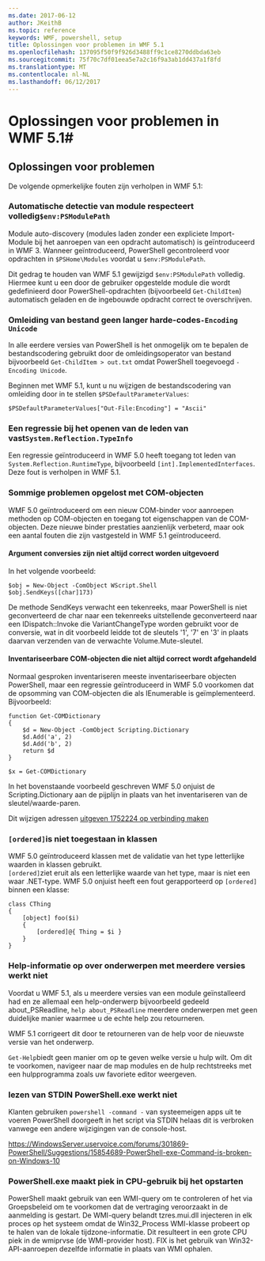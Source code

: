 ```yaml
---
ms.date: 2017-06-12
author: JKeithB
ms.topic: reference
keywords: WMF, powershell, setup
title: Oplossingen voor problemen in WMF 5.1
ms.openlocfilehash: 137095f50f9f926d3488ff9c1ce8270ddbda63eb
ms.sourcegitcommit: 75f70c7df01eea5e7a2c16f9a3ab1dd437a1f8fd
ms.translationtype: MT
ms.contentlocale: nl-NL
ms.lasthandoff: 06/12/2017
---
```

# <a name="bug-fixes-in-wmf-51"></a>Oplossingen voor problemen in WMF 5.1#

## <a name="bug-fixes"></a>Oplossingen voor problemen ##

De volgende opmerkelijke fouten zijn verholpen in WMF 5.1:

### <a name="module-auto-discovery-fully-honors-envpsmodulepath"></a>Automatische detectie van module respecteert volledig`$env:PSModulePath` ###

Module auto-discovery (modules laden zonder een expliciete Import-Module bij het aanroepen van een opdracht automatisch) is geïntroduceerd in WMF 3. Wanneer geïntroduceerd, PowerShell gecontroleerd voor opdrachten in `$PSHome\Modules` voordat u `$env:PSModulePath`.

Dit gedrag te houden van WMF 5.1 gewijzigd `$env:PSModulePath` volledig. Hiermee kunt u een door de gebruiker opgestelde module die wordt gedefinieerd door PowerShell-opdrachten (bijvoorbeeld `Get-ChildItem`) automatisch geladen en de ingebouwde opdracht correct te overschrijven.

### <a name="file-redirection-no-longer-hard-codes--encoding-unicode"></a>Omleiding van bestand geen langer harde-codes`-Encoding Unicode` ###

In alle eerdere versies van PowerShell is het onmogelijk om te bepalen de bestandscodering gebruikt door de omleidingsoperator van bestand bijvoorbeeld `Get-ChildItem > out.txt` omdat PowerShell toegevoegd `-Encoding Unicode`.

Beginnen met WMF 5.1, kunt u nu wijzigen de bestandscodering van omleiding door in te stellen `$PSDefaultParameterValues`:

```
$PSDefaultParameterValues["Out-File:Encoding"] = "Ascii"
```

### <a name="fixed-a-regression-in-accessing-members-of-systemreflectiontypeinfo"></a>Een regressie bij het openen van de leden van vast`System.Reflection.TypeInfo` ###

Een regressie geïntroduceerd in WMF 5.0 heeft toegang tot leden van `System.Reflection.RuntimeType`, bijvoorbeeld `[int].ImplementedInterfaces`.
Deze fout is verholpen in WMF 5.1.


### <a name="fixed-some-issues-with-com-objects"></a>Sommige problemen opgelost met COM-objecten ###

WMF 5.0 geïntroduceerd om een nieuw COM-binder voor aanroepen methoden op COM-objecten en toegang tot eigenschappen van de COM-objecten. Deze nieuwe binder prestaties aanzienlijk verbeterd, maar ook een aantal fouten die zijn vastgesteld in WMF 5.1 geïntroduceerd.

#### <a name="argument-conversions-were-not-always-performed-correctly"></a>Argument conversies zijn niet altijd correct worden uitgevoerd ####

In het volgende voorbeeld:

```
$obj = New-Object -ComObject WScript.Shell
$obj.SendKeys([char]173)
```

De methode SendKeys verwacht een tekenreeks, maar PowerShell is niet geconverteerd de char naar een tekenreeks uitstellende geconverteerd naar een IDispatch::Invoke die VariantChangeType worden gebruikt voor de conversie, wat in dit voorbeeld leidde tot de sleutels '1', '7' en '3' in plaats daarvan verzenden van de verwachte Volume.Mute-sleutel.

#### <a name="enumerable-com-objects-not-always-handled-correctly"></a>Inventariseerbare COM-objecten die niet altijd correct wordt afgehandeld ####

Normaal gesproken inventariseren meeste inventariseerbare objecten PowerShell, maar een regressie geïntroduceerd in WMF 5.0 voorkomen dat de opsomming van COM-objecten die als IEnumerable is geïmplementeerd.  Bijvoorbeeld:

```
function Get-COMDictionary
{
    $d = New-Object -ComObject Scripting.Dictionary
    $d.Add('a', 2)
    $d.Add('b', 2)
    return $d
}

$x = Get-COMDictionary
```

In het bovenstaande voorbeeld geschreven WMF 5.0 onjuist de Scripting.Dictionary aan de pijplijn in plaats van het inventariseren van de sleutel/waarde-paren.

Dit wijzigen adressen [uitgeven 1752224 op verbinding maken](https://connect.microsoft.com/PowerShell/feedback/details/1752224)

### <a name="ordered-was-not-allowed-inside-classes"></a>`[ordered]`is niet toegestaan in klassen ###

WMF 5.0 geïntroduceerd klassen met de validatie van het type letterlijke waarden in klassen gebruikt.  
`[ordered]`ziet eruit als een letterlijke waarde van het type, maar is niet een waar .NET-type. WMF 5.0 onjuist heeft een fout gerapporteerd op `[ordered]` binnen een klasse:

```
class CThing
{
    [object] foo($i)
    {
        [ordered]@{ Thing = $i }
    }
}
```


### <a name="help-on-about-topics-with-multiple-versions-does-not-work"></a>Help-informatie op over onderwerpen met meerdere versies werkt niet ###

Voordat u WMF 5.1, als u meerdere versies van een module geïnstalleerd had en ze allemaal een help-onderwerp bijvoorbeeld gedeeld about_PSReadline, `help about_PSReadline` meerdere onderwerpen met geen duidelijke manier waarmee u de echte help zou retourneren.

WMF 5.1 corrigeert dit door te retourneren van de help voor de nieuwste versie van het onderwerp.

`Get-Help`biedt geen manier om op te geven welke versie u hulp wilt. Om dit te voorkomen, navigeer naar de map modules en de hulp rechtstreeks met een hulpprogramma zoals uw favoriete editor weergeven. 

### <a name="powershellexe-reading-from-stdin-stopped-working"></a>lezen van STDIN PowerShell.exe werkt niet

Klanten gebruiken `powershell -command -` van systeemeigen apps uit te voeren PowerShell doorgeeft in het script via STDIN helaas dit is verbroken vanwege een andere wijzigingen van de console-host.

https://WindowsServer.uservoice.com/forums/301869-PowerShell/Suggestions/15854689-PowerShell-exe-Command-is-broken-on-Windows-10

### <a name="powershellexe-creates-spike-in-cpu-usage-on-startup"></a>PowerShell.exe maakt piek in CPU-gebruik bij het opstarten

PowerShell maakt gebruik van een WMI-query om te controleren of het via Groepsbeleid om te voorkomen dat de vertraging veroorzaakt in de aanmelding is gestart.
De WMI-query belandt tzres.mui.dll injecteren in elk proces op het systeem omdat de Win32_Process WMI-klasse probeert op te halen van de lokale tijdzone-informatie.
Dit resulteert in een grote CPU piek in de wmiprvse (de WMI-provider host).
FIX is het gebruik van Win32-API-aanroepen dezelfde informatie in plaats van WMI ophalen.

